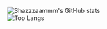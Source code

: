 ![Shazzzaammm's GitHub stats](https://github-readme-stats.vercel.app/api?username=shazzzaammm&show_icons=true&theme=catppuccin_mocha)
<br>
![Top Langs](https://github-readme-stats.vercel.app/api/top-langs/?username=shazzzaammm&layout=donut&theme=catppuccin_mocha&hide=javascript,html)
